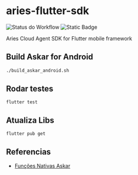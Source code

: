 # aries-flutter-sdk

![Status do Workflow](https://github.com/CPqD/aries-flutter-sdk/actions/workflows/dart.yml/badge.svg)
![Static Badge](https://img.shields.io/badge/Askar_Version-0%2E3%2E2-blue)

Aries Cloud Agent SDK for Flutter mobile framework

## Build Askar for Android

```bash
./build_askar_android.sh 
```

## Rodar testes

```
flutter test
```

## Atualiza Libs

```
flutter pub get
```

## Referencias

- [Funções Nativas Askar](etc/libaries_askar.h)
